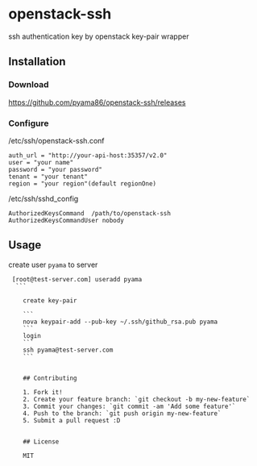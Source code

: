 # openstack-ssh
ssh authentication key by openstack key-pair wrapper

## Installation

### Download
https://github.com/pyama86/openstack-ssh/releases

### Configure
 /etc/ssh/openstack-ssh.conf
 ```
 auth_url = "http://your-api-host:35357/v2.0"
 user = "your name"
 password = "your password"
 tenant = "your tenant"
 region = "your region"(default regionOne)
 ```
 /etc/ssh/sshd_config
 ```
 AuthorizedKeysCommand  /path/to/openstack-ssh
 AuthorizedKeysCommandUser nobody
 ```

 ## Usage
 create user `pyama` to server
  ```
   [root@test-server.com] useradd pyama
    ```
     
      create key-pair

      ```
      nova keypair-add --pub-key ~/.ssh/github_rsa.pub pyama
      ```
      login
      ```
      ssh pyama@test-server.com
      ```


      ## Contributing

      1. Fork it!
      2. Create your feature branch: `git checkout -b my-new-feature`
      3. Commit your changes: `git commit -am 'Add some feature'`
      4. Push to the branch: `git push origin my-new-feature`
      5. Submit a pull request :D


      ## License

      MIT
